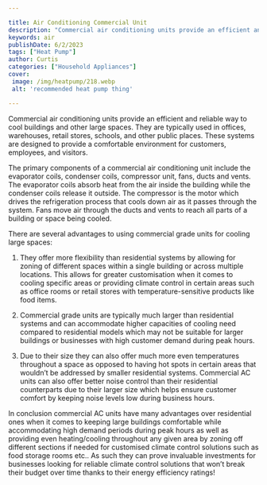 ```yaml
---

title: Air Conditioning Commercial Unit
description: "Commercial air conditioning units provide an efficient and reliable way to cool buildings and other large spaces. They are typical...learn about it in this post"
keywords: air
publishDate: 6/2/2023
tags: ["Heat Pump"]
author: Curtis
categories: ["Household Appliances"]
cover: 
 image: /img/heatpump/218.webp
 alt: 'recommended heat pump thing'

---
```


Commercial air conditioning units provide an efficient and reliable way to cool buildings and other large spaces. They are typically used in offices, warehouses, retail stores, schools, and other public places. These systems are designed to provide a comfortable environment for customers, employees, and visitors.

The primary components of a commercial air conditioning unit include the evaporator coils, condenser coils, compressor unit, fans, ducts and vents. The evaporator coils absorb heat from the air inside the building while the condenser coils release it outside. The compressor is the motor which drives the refrigeration process that cools down air as it passes through the system. Fans move air through the ducts and vents to reach all parts of a building or space being cooled. 

There are several advantages to using commercial grade units for cooling large spaces: 

1) They offer more flexibility than residential systems by allowing for zoning of different spaces within a single building or across multiple locations. This allows for greater customisation when it comes to cooling specific areas or providing climate control in certain areas such as office rooms or retail stores with temperature-sensitive products like food items. 

2) Commercial grade units are typically much larger than residential systems and can accommodate higher capacities of cooling need compared to residential models which may not be suitable for larger buildings or businesses with high customer demand during peak hours. 

3) Due to their size they can also offer much more even temperatures throughout a space as opposed to having hot spots in certain areas that wouldn’t be addressed by smaller residential systems. Commercial AC units can also offer better noise control than their residential counterparts due to their larger size which helps ensure customer comfort by keeping noise levels low during business hours. 

In conclusion commercial AC units have many advantages over residential ones when it comes to keeping large buildings comfortable while accommodating high demand periods during peak hours as well as providing even heating/cooling throughout any given area by zoning off different sections if needed for customised climate control solutions such as food storage rooms etc.. As such they can prove invaluable investments for businesses looking for reliable climate control solutions that won’t break their budget over time thanks to their energy efficiency ratings!
